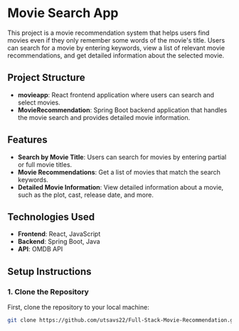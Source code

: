 # Movie Search App

This project is a movie recommendation system that helps users find movies even if they only remember some words of the movie's title. Users can search for a movie by entering keywords, view a list of relevant movie recommendations, and get detailed information about the selected movie.

## Project Structure

- **movieapp**: React frontend application where users can search and select movies.
- **MovieRecommendation**: Spring Boot backend application that handles the movie search and provides detailed movie information.

## Features

- **Search by Movie Title**: Users can search for movies by entering partial or full movie titles.
- **Movie Recommendations**: Get a list of movies that match the search keywords.
- **Detailed Movie Information**: View detailed information about a movie, such as the plot, cast, release date, and more.

## Technologies Used

- **Frontend**: React, JavaScript
- **Backend**: Spring Boot, Java
- **API**: OMDB API

## Setup Instructions

### 1. Clone the Repository

First, clone the repository to your local machine:
```bash
git clone https://github.com/utsavs22/Full-Stack-Movie-Recommendation.git
